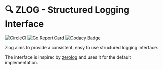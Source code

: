 # :mag: ZLOG - Structured Logging Interface

[![CircleCI](https://circleci.com/gh/atom-deps/zlog.svg?style=svg)](https://circleci.com/gh/atom-deps/zlog) [![Go Report Card](https://goreportcard.com/badge/github.com/atom-deps/zlog)](https://goreportcard.com/report/github.com/atom-deps/zlog) [![Codacy Badge](https://api.codacy.com/project/badge/Grade/4f78d06fcdab45248d9d7be646684fe8)](https://www.codacy.com/app/rchamarthy/zlog?utm_source=github.com&amp;utm_medium=referral&amp;utm_content=atom-deps/zlog&amp;utm_campaign=Badge_Grade)

zlog aims to provide a consistent, easy to use structured logging interface.

The interface is inspired by [zerolog](https://github.com/rs/zerolog) and uses
it for the default implementation.
